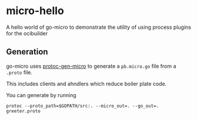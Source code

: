 # micro-hello
A hello world of go-micro to demonstrate the utility of using process plugins for the ocibuilder

## Generation

go-micro uses [protoc-gen-micro](https://github.com/micro/protoc-gen-micro) to generate a `pb.micro.go` file from a `.proto` file. 

This includes clients and ahndlers which reduce boiler plate code.

You can generate by running

```
protoc --proto_path=$GOPATH/src:. --micro_out=. --go_out=. greeter.proto
```
